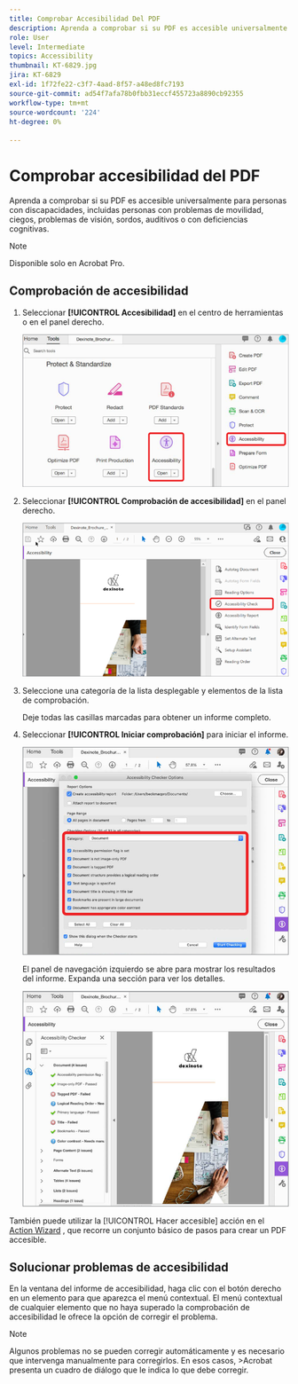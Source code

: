 ```yaml
---
title: Comprobar Accesibilidad Del PDF
description: Aprenda a comprobar si su PDF es accesible universalmente para las personas con discapacidades
role: User
level: Intermediate
topics: Accessibility
thumbnail: KT-6829.jpg
jira: KT-6829
exl-id: 1f72fe22-c3f7-4aad-8f57-a48ed8fc7193
source-git-commit: ad54f7afa78b0fbb31eccf455723a8890cb92355
workflow-type: tm+mt
source-wordcount: '224'
ht-degree: 0%

---
```


# Comprobar accesibilidad del PDF

Aprenda a comprobar si su PDF es accesible universalmente para personas con discapacidades, incluidas personas con problemas de movilidad, ciegos, problemas de visión, sordos, auditivos o con deficiencias cognitivas.

>[!NOTE]
>
>Disponible solo en Acrobat Pro.

## Comprobación de accesibilidad

1. Seleccionar **[!UICONTROL Accesibilidad]** en el centro de herramientas o en el panel derecho.

   ![Paso 1 de accesibilidad](../assets/Accessibility_1.png)

1. Seleccionar **[!UICONTROL Comprobación de accesibilidad]** en el panel derecho.

   ![Paso 2 de accesibilidad](../assets/Accessibility_2.png)

1. Seleccione una categoría de la lista desplegable y elementos de la lista de comprobación.

   Deje todas las casillas marcadas para obtener un informe completo.

1. Seleccionar **[!UICONTROL Iniciar comprobación]** para iniciar el informe.

   ![Paso 3 de accesibilidad](../assets/Accessibility_3.png)

   El panel de navegación izquierdo se abre para mostrar los resultados del informe. Expanda una sección para ver los detalles.

   ![Paso 4 de accesibilidad](../assets/Accessibility_4.png)

También puede utilizar la [!UICONTROL Hacer accesible] acción en el [Action Wizard](https://experienceleague.adobe.com/docs/document-cloud-learn/acrobat-learning/advanced-tasks/action.html) , que recorre un conjunto básico de pasos para crear un PDF accesible.

## Solucionar problemas de accesibilidad

En la ventana del informe de accesibilidad, haga clic con el botón derecho en un elemento para que aparezca el menú contextual. El menú contextual de cualquier elemento que no haya superado la comprobación de accesibilidad le ofrece la opción de corregir el problema.

>[!NOTE]
>
>Algunos problemas no se pueden corregir automáticamente y es necesario que intervenga manualmente para corregirlos. En esos casos, >Acrobat presenta un cuadro de diálogo que le indica lo que debe corregir.